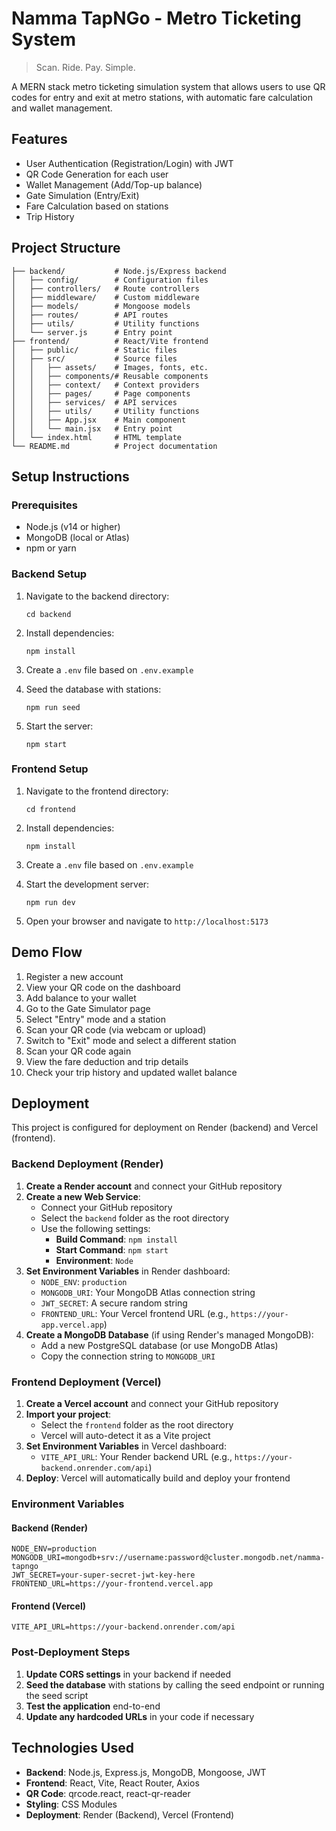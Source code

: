 # Namma TapNGo - Metro Ticketing System

> Scan. Ride. Pay. Simple.

A MERN stack metro ticketing simulation system that allows users to use QR codes for entry and exit at metro stations, with automatic fare calculation and wallet management.

## Features

- User Authentication (Registration/Login) with JWT
- QR Code Generation for each user
- Wallet Management (Add/Top-up balance)
- Gate Simulation (Entry/Exit)
- Fare Calculation based on stations
- Trip History

## Project Structure

```
├── backend/           # Node.js/Express backend
│   ├── config/        # Configuration files
│   ├── controllers/   # Route controllers
│   ├── middleware/    # Custom middleware
│   ├── models/        # Mongoose models
│   ├── routes/        # API routes
│   ├── utils/         # Utility functions
│   └── server.js      # Entry point
├── frontend/          # React/Vite frontend
│   ├── public/        # Static files
│   ├── src/           # Source files
│   │   ├── assets/    # Images, fonts, etc.
│   │   ├── components/# Reusable components
│   │   ├── context/   # Context providers
│   │   ├── pages/     # Page components
│   │   ├── services/  # API services
│   │   ├── utils/     # Utility functions
│   │   ├── App.jsx    # Main component
│   │   └── main.jsx   # Entry point
│   └── index.html     # HTML template
└── README.md          # Project documentation
```

## Setup Instructions

### Prerequisites

- Node.js (v14 or higher)
- MongoDB (local or Atlas)
- npm or yarn

### Backend Setup

1. Navigate to the backend directory:
   ```
   cd backend
   ```

2. Install dependencies:
   ```
   npm install
   ```

3. Create a `.env` file based on `.env.example`

4. Seed the database with stations:
   ```
   npm run seed
   ```

5. Start the server:
   ```
   npm start
   ```

### Frontend Setup

1. Navigate to the frontend directory:
   ```
   cd frontend
   ```

2. Install dependencies:
   ```
   npm install
   ```

3. Create a `.env` file based on `.env.example`

4. Start the development server:
   ```
   npm run dev
   ```

5. Open your browser and navigate to `http://localhost:5173`

## Demo Flow

1. Register a new account
2. View your QR code on the dashboard
3. Add balance to your wallet
4. Go to the Gate Simulator page
5. Select "Entry" mode and a station
6. Scan your QR code (via webcam or upload)
7. Switch to "Exit" mode and select a different station
8. Scan your QR code again
9. View the fare deduction and trip details
10. Check your trip history and updated wallet balance

## Deployment

This project is configured for deployment on Render (backend) and Vercel (frontend).

### Backend Deployment (Render)

1. **Create a Render account** and connect your GitHub repository
2. **Create a new Web Service**:
   - Connect your GitHub repository
   - Select the `backend` folder as the root directory
   - Use the following settings:
     - **Build Command**: `npm install`
     - **Start Command**: `npm start`
     - **Environment**: `Node`
3. **Set Environment Variables** in Render dashboard:
   - `NODE_ENV`: `production`
   - `MONGODB_URI`: Your MongoDB Atlas connection string
   - `JWT_SECRET`: A secure random string
   - `FRONTEND_URL`: Your Vercel frontend URL (e.g., `https://your-app.vercel.app`)
4. **Create a MongoDB Database** (if using Render's managed MongoDB):
   - Add a new PostgreSQL database (or use MongoDB Atlas)
   - Copy the connection string to `MONGODB_URI`

### Frontend Deployment (Vercel)

1. **Create a Vercel account** and connect your GitHub repository
2. **Import your project**:
   - Select the `frontend` folder as the root directory
   - Vercel will auto-detect it as a Vite project
3. **Set Environment Variables** in Vercel dashboard:
   - `VITE_API_URL`: Your Render backend URL (e.g., `https://your-backend.onrender.com/api`)
4. **Deploy**: Vercel will automatically build and deploy your frontend

### Environment Variables

#### Backend (Render)
```env
NODE_ENV=production
MONGODB_URI=mongodb+srv://username:password@cluster.mongodb.net/namma-tapngo
JWT_SECRET=your-super-secret-jwt-key-here
FRONTEND_URL=https://your-frontend.vercel.app
```

#### Frontend (Vercel)
```env
VITE_API_URL=https://your-backend.onrender.com/api
```

### Post-Deployment Steps

1. **Update CORS settings** in your backend if needed
2. **Seed the database** with stations by calling the seed endpoint or running the seed script
3. **Test the application** end-to-end
4. **Update any hardcoded URLs** in your code if necessary

## Technologies Used

- **Backend**: Node.js, Express.js, MongoDB, Mongoose, JWT
- **Frontend**: React, Vite, React Router, Axios
- **QR Code**: qrcode.react, react-qr-reader
- **Styling**: CSS Modules
- **Deployment**: Render (Backend), Vercel (Frontend)